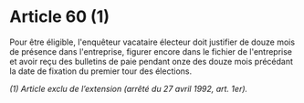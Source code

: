 # Article 60 (1)

Pour être éligible, l'enquêteur vacataire électeur doit justifier de douze mois de présence dans l'entreprise, figurer encore dans le fichier de l'entreprise et avoir reçu des bulletins de paie pendant onze des douze mois précédant la date de fixation du premier tour des élections.

*(1) Article exclu de l’extension (arrêté du 27 avril 1992, art. 1er).* 

